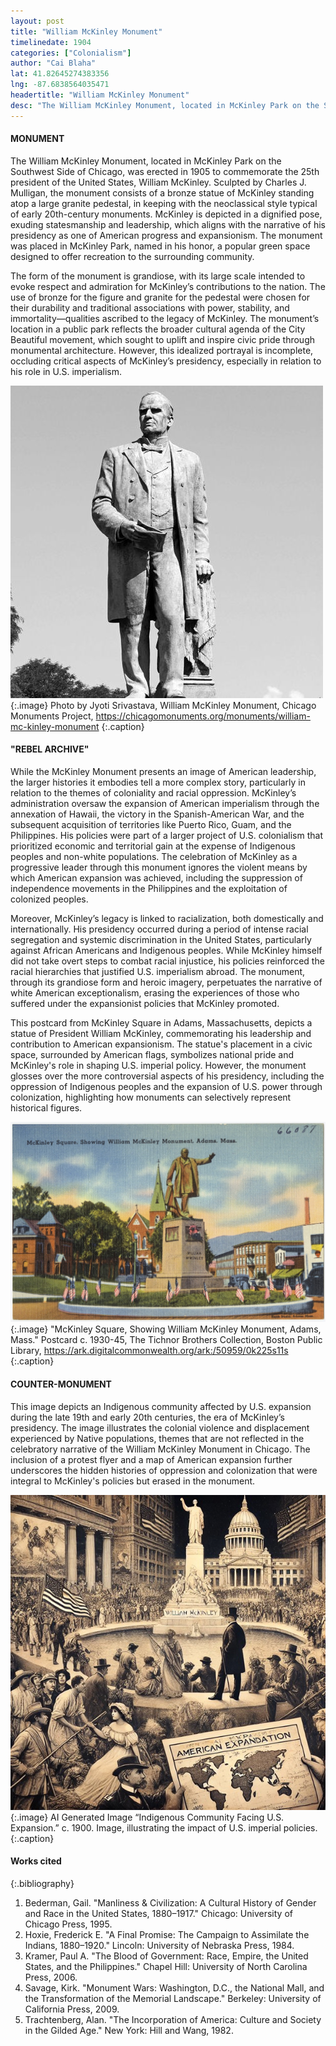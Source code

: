 ```yaml
---
layout: post
title: "William McKinley Monument"
timelinedate: 1904
categories: ["Colonialism"]
author: "Cai Blaha"
lat: 41.82645274383356
lng: -87.6838564035471
headertitle: "William McKinley Monument"
desc: "The William McKinley Monument, located in McKinley Park on the Southwest Side of Chicago, was erected in 1905 to commemorate the 25th president of the United States, William McKinley. Sculpted by Charles J. Mulligan, the monument consists of a bronze statue of McKinley standing atop a large granite pedestal."
---
```


#### MONUMENT
The William McKinley Monument, located in McKinley Park on the Southwest Side of Chicago, was erected in 1905 to commemorate the 25th president of the United States, William McKinley. Sculpted by Charles J. Mulligan, the monument consists of a bronze statue of McKinley standing atop a large granite pedestal, in keeping with the neoclassical style typical of early 20th-century monuments. McKinley is depicted in a dignified pose, exuding statesmanship and leadership, which aligns with the narrative of his presidency as one of American progress and expansionism. The monument was placed in McKinley Park, named in his honor, a popular green space designed to offer recreation to the surrounding community.

The form of the monument is grandiose, with its large scale intended to evoke respect and admiration for McKinley’s contributions to the nation. The use of bronze for the figure and granite for the pedestal were chosen for their durability and traditional associations with power, stability, and immortality—qualities ascribed to the legacy of McKinley. The monument’s location in a public park reflects the broader cultural agenda of the City Beautiful movement, which sought to uplift and inspire civic pride through monumental architecture. However, this idealized portrayal is incomplete, occluding critical aspects of McKinley’s presidency, especially in relation to his role in U.S. imperialism. 

![Fig 1](images/mckinley1.jpg)
{:.image}
Photo by Jyoti Srivastava, William McKinley Monument, Chicago Monuments Project, https://chicagomonuments.org/monuments/william-mc-kinley-monument
{:.caption}

#### "REBEL ARCHIVE"
While the McKinley Monument presents an image of American leadership, the larger histories it embodies tell a more complex story, particularly in relation to the themes of coloniality and racial oppression. McKinley’s administration oversaw the expansion of American imperialism through the annexation of Hawaii, the victory in the Spanish-American War, and the subsequent acquisition of territories like Puerto Rico, Guam, and the Philippines. His policies were part of a larger project of U.S. colonialism that prioritized economic and territorial gain at the expense of Indigenous peoples and non-white populations. The celebration of McKinley as a progressive leader through this monument ignores the violent means by which American expansion was achieved, including the suppression of independence movements in the Philippines and the exploitation of colonized peoples.

Moreover, McKinley’s legacy is linked to racialization, both domestically and internationally. His presidency occurred during a period of intense racial segregation and systemic discrimination in the United States, particularly against African Americans and Indigenous peoples. While McKinley himself did not take overt steps to combat racial injustice, his policies reinforced the racial hierarchies that justified U.S. imperialism abroad. The monument, through its grandiose form and heroic imagery, perpetuates the narrative of white American exceptionalism, erasing the experiences of those who suffered under the expansionist policies that McKinley promoted.

This postcard from McKinley Square in Adams, Massachusetts, depicts a statue of President William McKinley, commemorating his leadership and contribution to American expansionism. The statue's placement in a civic space, surrounded by American flags, symbolizes national pride and McKinley's role in shaping U.S. imperial policy. However, the monument glosses over the more controversial aspects of his presidency, including the oppression of Indigenous peoples and the expansion of U.S. power through colonization, highlighting how monuments can selectively represent historical figures.

![Fig 3](images/mckinley3.jpg)
{:.image}
"McKinley Square, Showing William McKinley Monument, Adams, Mass." Postcard c. 1930-45, The Tichnor Brothers Collection, Boston Public Library, https://ark.digitalcommonwealth.org/ark:/50959/0k225s11s
{:.caption}

#### COUNTER-MONUMENT

This image depicts an Indigenous community affected by U.S. expansion during the late 19th and early 20th centuries, the era of McKinley’s presidency. The image illustrates the colonial violence and displacement experienced by Native populations, themes that are not reflected in the celebratory narrative of the William McKinley Monument in Chicago. The inclusion of a protest flyer and a map of American expansion further underscores the hidden histories of oppression and colonization that were integral to McKinley's policies but erased in the monument.

![Fig 2](images/mckinley2.jpg)
{:.image}
AI Generated Image “Indigenous Community Facing U.S. Expansion.” c. 1900. Image, illustrating the impact of U.S. imperial policies.  
{:.caption}

#### Works cited
{:.bibliography}
1. Bederman, Gail. "Manliness & Civilization: A Cultural History of Gender and Race in the United States, 1880–1917." Chicago: University of Chicago Press, 1995.
2. Hoxie, Frederick E. "A Final Promise: The Campaign to Assimilate the Indians, 1880–1920." Lincoln: University of Nebraska Press, 1984.
3. Kramer, Paul A. "The Blood of Government: Race, Empire, the United States, and the Philippines." Chapel Hill: University of North Carolina Press, 2006.
4. Savage, Kirk. "Monument Wars: Washington, D.C., the National Mall, and the Transformation of the Memorial Landscape." Berkeley: University of California Press, 2009.
5. Trachtenberg, Alan. "The Incorporation of America: Culture and Society in the Gilded Age." New York: Hill and Wang, 1982.
